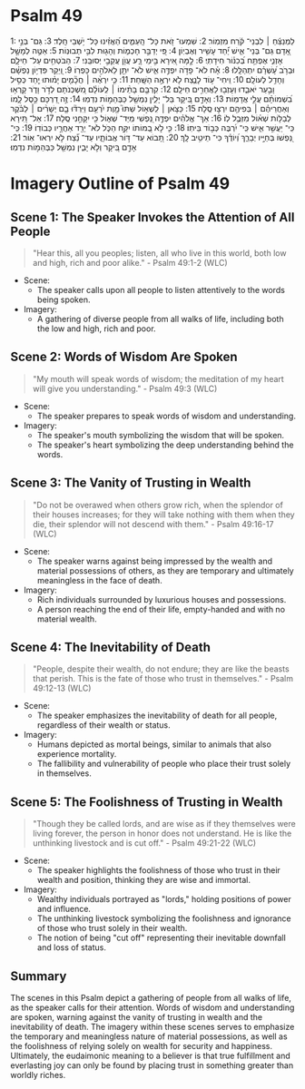 # Psalm 49
1: לַמְנַצֵּ֬חַ ׀ לִבְנֵי־ קֹ֬רַח מִזְמֽוֹר׃
2: שִׁמְעוּ־ זֹ֭את כָּל־ הָֽעַמִּ֑ים הַ֝אֲזִ֗ינוּ כָּל־ יֹ֥שְׁבֵי חָֽלֶד׃
3: גַּם־ בְּנֵ֣י אָ֭דָם גַּם־ בְּנֵי־ אִ֑ישׁ יַ֝֗חַד עָשִׁ֥יר וְאֶבְיֽוֹן׃
4: פִּ֭י יְדַבֵּ֣ר חָכְמ֑וֹת וְהָג֖וּת לִבִּ֣י תְבוּנֽוֹת׃
5: אַטֶּ֣ה לְמָשָׁ֣ל אָזְנִ֑י אֶפְתַּ֥ח בְּ֝כִנּ֗וֹר חִידָתֽ͏ִי׃
6: לָ֣מָּה אִ֭ירָא בִּ֣ימֵי רָ֑ע עֲוֺ֖ן עֲקֵבַ֣י יְסוּבֵּֽנִי׃
7: הַבֹּטְחִ֥ים עַל־ חֵילָ֑ם וּבְרֹ֥ב עָ֝שְׁרָ֗ם יִתְהַלָּֽלוּ׃
8: אָ֗ח לֹא־ פָדֹ֣ה יִפְדֶּ֣ה אִ֑ישׁ לֹא־ יִתֵּ֖ן לֵאלֹהִ֣ים כָּפְרֽוֹ׃
9: וְ֭יֵקַר פִּדְי֥וֹן נַפְשָׁ֗ם וְחָדַ֥ל לְעוֹלָֽם׃
10: וִֽיחִי־ ע֥וֹד לָנֶ֑צַח לֹ֖א יִרְאֶ֣ה הַשָּֽׁחַת׃
11: כִּ֤י יִרְאֶ֨ה ׀ חֲכָ֘מִ֤ים יָמ֗וּתוּ יַ֤חַד כְּסִ֣יל וָבַ֣עַר יֹאבֵ֑דוּ וְעָזְב֖וּ לַאֲחֵרִ֣ים חֵילָֽם׃
12: קִרְבָּ֤ם בָּתֵּ֨ימוֹ ׀ לְֽעוֹלָ֗ם מִ֭שְׁכְּנֹתָם לְדֹ֣ר וָדֹ֑ר קָֽרְא֥וּ בִ֝שְׁמוֹתָ֗ם עֲלֵ֣י אֲדָמֽוֹת׃
13: וְאָדָ֣ם בִּ֭יקָר בַּל־ יָלִ֑ין נִמְשַׁ֖ל כַּבְּהֵמ֣וֹת נִדְמֽוּ׃
14: זֶ֣ה דַ֭רְכָּם כֵּ֣סֶל לָ֑מוֹ וְאַחֲרֵיהֶ֓ם ׀ בְּפִיהֶ֖ם יִרְצ֣וּ סֶֽלָה׃
15: כַּצֹּ֤אן ׀ לִֽשְׁא֣וֹל שַׁתּוּ֮ מָ֤וֶת יִ֫רְעֵ֥ם וַיִּרְדּ֘וּ בָ֤ם יְשָׁרִ֨ים ׀ לַבֹּ֗קֶר לְבַלּ֥וֹת שְׁא֗וֹל מִזְּבֻ֥ל לֽוֹ׃
16: אַךְ־ אֱלֹהִ֗ים יִפְדֶּ֣ה נַ֭פְשִׁי מִֽיַּד־ שְׁא֑וֹל כִּ֖י יִקָּחֵ֣נִי סֶֽלָה׃
17: אַל־ תִּ֭ירָא כִּֽי־ יַעֲשִׁ֣ר אִ֑ישׁ כִּֽי־ יִ֝רְבֶּה כְּב֣וֹד בֵּיתֽוֹ׃
18: כִּ֤י לֹ֣א בְ֭מוֹתוֹ יִקַּ֣ח הַכֹּ֑ל לֹא־ יֵרֵ֖ד אַחֲרָ֣יו כְּבוֹדֽוֹ׃
19: כִּֽי־ נַ֭פְשׁוֹ בְּחַיָּ֣יו יְבָרֵ֑ךְ וְ֝יוֹדֻ֗ךָ כִּי־ תֵיטִ֥יב לָֽךְ׃
20: תָּ֭בוֹא עַד־ דּ֣וֹר אֲבוֹתָ֑יו עַד־ נֵ֝֗צַח לֹ֣א יִרְאוּ־ אֽוֹר׃
21: אָדָ֣ם בִּ֭יקָר וְלֹ֣א יָבִ֑ין נִמְשַׁ֖ל כַּבְּהֵמ֣וֹת נִדְמֽוּ׃

# Imagery Outline of Psalm 49

## Scene 1: The Speaker Invokes the Attention of All People

> "Hear this, all you peoples; listen, all who live in this world, both low and high, rich and poor alike." - Psalm 49:1-2 (WLC)

- Scene:
  - The speaker calls upon all people to listen attentively to the words being spoken.
- Imagery:
  - A gathering of diverse people from all walks of life, including both the low and high, rich and poor.

## Scene 2: Words of Wisdom Are Spoken

> "My mouth will speak words of wisdom; the meditation of my heart will give you understanding." - Psalm 49:3 (WLC)

- Scene:
  - The speaker prepares to speak words of wisdom and understanding.
- Imagery:
  - The speaker's mouth symbolizing the wisdom that will be spoken.
  - The speaker's heart symbolizing the deep understanding behind the words.

## Scene 3: The Vanity of Trusting in Wealth

> "Do not be overawed when others grow rich, when the splendor of their houses increases; for they will take nothing with them when they die, their splendor will not descend with them." - Psalm 49:16-17 (WLC)

- Scene:
  - The speaker warns against being impressed by the wealth and material possessions of others, as they are temporary and ultimately meaningless in the face of death.
- Imagery:
  - Rich individuals surrounded by luxurious houses and possessions.
  - A person reaching the end of their life, empty-handed and with no material wealth.

## Scene 4: The Inevitability of Death

> "People, despite their wealth, do not endure; they are like the beasts that perish. This is the fate of those who trust in themselves." - Psalm 49:12-13 (WLC)

- Scene:
  - The speaker emphasizes the inevitability of death for all people, regardless of their wealth or status.
- Imagery:
  - Humans depicted as mortal beings, similar to animals that also experience mortality.
  - The fallibility and vulnerability of people who place their trust solely in themselves.

## Scene 5: The Foolishness of Trusting in Wealth

> "Though they be called lords, and are wise as if they themselves were living forever, the person in honor does not understand. He is like the unthinking livestock and is cut off." - Psalm 49:21-22 (WLC)

- Scene:
  - The speaker highlights the foolishness of those who trust in their wealth and position, thinking they are wise and immortal.
- Imagery:
  - Wealthy individuals portrayed as "lords," holding positions of power and influence.
  - The unthinking livestock symbolizing the foolishness and ignorance of those who trust solely in their wealth.
  - The notion of being "cut off" representing their inevitable downfall and loss of status.

## Summary

The scenes in this Psalm depict a gathering of people from all walks of life, as the speaker calls for their attention. Words of wisdom and understanding are spoken, warning against the vanity of trusting in wealth and the inevitability of death. The imagery within these scenes serves to emphasize the temporary and meaningless nature of material possessions, as well as the foolishness of relying solely on wealth for security and happiness. Ultimately, the eudaimonic meaning to a believer is that true fulfillment and everlasting joy can only be found by placing trust in something greater than worldly riches.